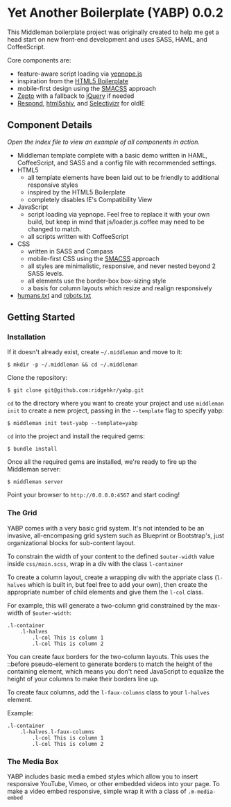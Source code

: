 Yet Another Boilerplate (YABP) 0.0.2
====

This Middleman boilerplate project was originally created to help me get a head start on new front-end development and uses SASS, HAML, and CoffeeScript.

Core components are:
* feature-aware script loading via [yepnope.js](http://yepnopejs.com/)
* inspiration from the [HTML5 Boilerplate](http://html5boilerplate.com/)
* mobile-first design using the [SMACSS](http://smacss.com/) approach
* [Zepto](http://zeptojs.com/) with a fallback to [jQuery](http://jquery.com/) if needed
* [Respond](https://github.com/scottjehl/Respond), [html5shiv](https://github.com/aFarkas/html5shiv), and [Selectivizr](http://selectivizr.com/) for oldIE

Component Details
----

*Open the index file to view an example of all components in action.*

* Middleman template complete with a basic demo written in HAML, CoffeeScript, and SASS and a config file with recommended settings.
* HTML5
  * all template elements have been laid out to be friendly to additional responsive styles
  * inspired by the HTML5 Boilerplate
  * completely disables IE's Compatibility View
* JavaScript
  * script loading via yepnope. Feel free to replace it with your own build, but keep in mind that js/loader.js.coffee may need to be changed to match. 
  * all scripts written with CoffeeScript
* CSS
  * written in SASS and Compass
  * mobile-first CSS using the [SMACSS](http://smacss.com/) approach
  * all styles are minimalistic, responsive, and never nested beyond 2 SASS levels.
  * all elements use the border-box box-sizing style
  * a basis for column layouts which resize and realign responsively
* [humans.txt](source/humans.txt) and [robots.txt](source/robots.txt)

Getting Started
----

### Installation
If it doesn't already exist, create ```~/.middleman``` and move to it:
```
$ mkdir -p ~/.middleman && cd ~/.middleman
```
Clone the repository:
```
$ git clone git@github.com:ridgehkr/yabp.git
```

```cd``` to the directory where you want to create your project and use ```middleman init``` to create a new project, passing in the ```--template``` flag to specify yabp:
```
$ middleman init test-yabp --template=yabp
```

```cd``` into the project and install the required gems:
```
$ bundle install
```

Once all the required gems are installed, we're ready to fire up the Middleman server:
```
$ middleman server
```

Point your browser to ```http://0.0.0.0:4567``` and start coding!

### The Grid
YABP comes with a very basic grid system. It's not intended to be an invasive, all-encompasing grid system such as Blueprint or Bootstrap's, just organizational blocks for sub-content layout.

To constrain the width of your content to the defined ```$outer-width``` value inside ```css/main.scss```, wrap in a div with the class ```l-container```

To create a column layout, create a wrapping div with the appriate class (```l-halves``` which is built in, but feel free to add your own), then create the appropriate number of child elements and give them the ```l-col``` class.

For example, this will generate a two-column grid constrained by the max-width of ```$outer-width```:
```haml
.l-container
    .l-halves
        .l-col This is column 1
        .l-col This is column 2
```

You can create faux borders for the two-column layouts. This uses the ::before pseudo-element to generate borders to match the height of the containing element, which means you don't need JavaScript to equalize the height of your columns to make their borders line up.

To create faux columns, add the ```l-faux-columns``` class to your ```l-halves``` element. 

Example:
```haml
.l-container
    .l-halves.l-faux-columns
        .l-col This is column 1
        .l-col This is column 2
```

### The Media Box
YABP includes basic media embed styles which allow you to insert responsive YouTube, Vimeo, or other embedded videos into your page. To make a video embed responsive, simple wrap it with a class of ```.m-media-embed```
